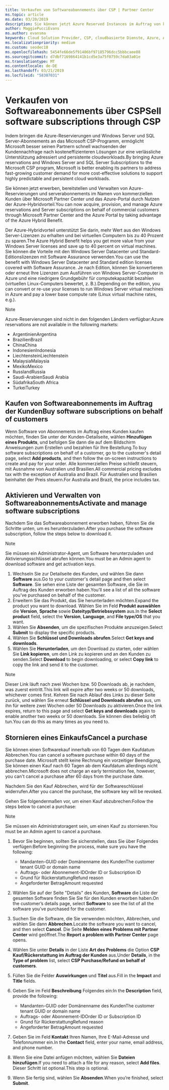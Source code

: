 ```yaml
---
title: Verkaufen von Softwareabonnements über CSP | Partner Center
ms.topic: article
ms.date: 03/20/2019
description: Sie können jetzt Azure Reserved Instances im Auftrag von kommerziellen Kunden über Microsoft Partner Center und das Azure Portal erwerben, bereitstellen und verwalten, indem Sie den Azure-Hybridvorteil nutzen.
author: MaggiePucciEvans
ms.author: evansma
keywords: Cloud Solution Provider, CSP, cloudbasierte Dienste, Azure, Azure RI, Windows Server, SQL Server, Softwareabonnements
ms.localizationpriority: medium
ms.custom: seodec18
ms.openlocfilehash: 5454fe66de5f91406bf97185796dcc5bbbcaee08
ms.sourcegitcommit: d7dbf7169864141b1cd5e3a75f0759c7da03a01e
ms.translationtype: MT
ms.contentlocale: de-DE
ms.lasthandoff: 03/21/2019
ms.locfileid: "58307031"
---
```

# <a name="sell-software-subscriptions-through-csp"></a><span data-ttu-id="37700-104">Verkaufen von Softwareabonnements über CSP</span><span class="sxs-lookup"><span data-stu-id="37700-104">Sell software subscriptions through CSP</span></span>

<span data-ttu-id="37700-105">Indem bringen die Azure-Reservierungen und Windows Server und SQL Server-Abonnements an das Microsoft CSP-Programm, ermöglicht Microsoft besser seinen Partnern schnell wachsenden der Kundennachfrage nach kosteneffizienteren Lösungen zur eine verlässliche Unterstützung adressiert und persistente cloudworkloads.</span><span class="sxs-lookup"><span data-stu-id="37700-105">By bringing Azure reservations and Windows Server and SQL Server Subscriptions to the Microsoft CSP program, Microsoft is better enabling its partners to address fast-growing customer demand for more cost-effective solutions to support highly predictable and persistent cloud workloads.</span></span> 

<span data-ttu-id="37700-106">Sie können jetzt erwerben, bereitstellen und Verwalten von Azure-Reservierungen und serverabonnements im Namen von kommerziellen Kunden über Microsoft Partner Center und das Azure-Portal durch Nutzen der Azure-Hybridvorteil.</span><span class="sxs-lookup"><span data-stu-id="37700-106">You can now acquire, provision, and manage Azure reservations and Server subscriptions on behalf of commercial customers through Microsoft Partner Center and the Azure Portal by taking advantage of the Azure Hybrid Benefit.</span></span> 

<span data-ttu-id="37700-107">Der Azure-Hybridvorteil unterstützt Sie darin, mehr Wert aus den Windows Server-Lizenzen zu erhalten und bei virtuellen Computern bis zu 40 Prozent zu sparen.</span><span class="sxs-lookup"><span data-stu-id="37700-107">The Azure Hybrid Benefit helps you get more value from your Windows Server licenses and save up to 40 percent on virtual machines.</span></span> <span data-ttu-id="37700-108">Sie können die Vorteile mit den Windows Server Datacenter und Standard-Editionslizenzen mit Software Assurance verwenden.</span><span class="sxs-lookup"><span data-stu-id="37700-108">You can use the benefit with Windows Server Datacenter and Standard edition licenses covered with Software Assurance.</span></span> <span data-ttu-id="37700-109">Je nach Edition, können Sie konvertieren oder erneut Ihre Lizenzen zum Ausführen von Windows Server-Computer in Azure und eine niedrigere Grundgebühr für computekapazität bezahlen (virtuellen Linux-Computers bewertet, z. B.).</span><span class="sxs-lookup"><span data-stu-id="37700-109">Depending on the edition, you can convert or re-use your licenses to run Windows Server virtual machines in Azure and pay a lower base compute rate (Linux virtual machine rates, e.g.).</span></span>

> [!NOTE]  
> <span data-ttu-id="37700-110">Azure-Reservierungen sind nicht in den folgenden Ländern verfügbar:</span><span class="sxs-lookup"><span data-stu-id="37700-110">Azure reservations are not available in the following markets:</span></span>  
> * <span data-ttu-id="37700-111">Argentinien</span><span class="sxs-lookup"><span data-stu-id="37700-111">Argentina</span></span>
> * <span data-ttu-id="37700-112">Brazilien</span><span class="sxs-lookup"><span data-stu-id="37700-112">Brazil</span></span>
> * <span data-ttu-id="37700-113">China</span><span class="sxs-lookup"><span data-stu-id="37700-113">China</span></span>
> * <span data-ttu-id="37700-114">Indonesien</span><span class="sxs-lookup"><span data-stu-id="37700-114">Indonesia</span></span>
> * <span data-ttu-id="37700-115">Liechtenstein</span><span class="sxs-lookup"><span data-stu-id="37700-115">Liechtenstein</span></span>
> * <span data-ttu-id="37700-116">Malaysia</span><span class="sxs-lookup"><span data-stu-id="37700-116">Malaysia</span></span>
> * <span data-ttu-id="37700-117">Mexiko</span><span class="sxs-lookup"><span data-stu-id="37700-117">Mexico</span></span>
> * <span data-ttu-id="37700-118">Russland</span><span class="sxs-lookup"><span data-stu-id="37700-118">Russia</span></span>
> * <span data-ttu-id="37700-119">Saudi-Arabien</span><span class="sxs-lookup"><span data-stu-id="37700-119">Saudi Arabia</span></span>
> * <span data-ttu-id="37700-120">Südafrika</span><span class="sxs-lookup"><span data-stu-id="37700-120">South Africa</span></span>
> * <span data-ttu-id="37700-121">Turkei</span><span class="sxs-lookup"><span data-stu-id="37700-121">Turkey</span></span>

<!--March 20, 2019 - this list of countries was correct as of today. Maggie last updated the list according to FAREAST\v-pubobb in bug 20907186.
-->

## <a name="buy-software-subscriptions-on-behalf-of-customers"></a><span data-ttu-id="37700-122">Kaufen von Softwareabonnements im Auftrag der Kunden</span><span class="sxs-lookup"><span data-stu-id="37700-122">Buy software subscriptions on behalf of customers</span></span>

<span data-ttu-id="37700-123">Wenn Software von Abonnements im Auftrag eines Kunden kaufen möchten, finden Sie unter der Kunden-Detailseite, wählen **Hinzufügen eines Produkts**, und befolgen Sie dann die auf dem Bildschirm Anweisungen zum Erstellen und bezahlen für Ihre Bestellung.</span><span class="sxs-lookup"><span data-stu-id="37700-123">To buy software subscriptions on behalf of a customer, go to the customer's detail page, select **Add products**, and then follow the on-screen instructions to create and pay for your order.</span></span> <span data-ttu-id="37700-124">Alle kommerziellen Preise schließt steuern, mit Ausnahme von Australien und Brasilien.</span><span class="sxs-lookup"><span data-stu-id="37700-124">All commercial pricing excludes tax with the exception of Australia and Brazil.</span></span> <span data-ttu-id="37700-125">Für Australien und Brasilien beinhaltet der Preis steuern.</span><span class="sxs-lookup"><span data-stu-id="37700-125">For Australia and Brazil, the price includes tax.</span></span>

## <a name="activate-and-manage-software-subscriptions"></a><span data-ttu-id="37700-126">Aktivieren und Verwalten von Softwareabonnements</span><span class="sxs-lookup"><span data-stu-id="37700-126">Activate and manage software subscriptions</span></span>

<span data-ttu-id="37700-127">Nachdem Sie das Softwareabonnement erworben haben, führen Sie die Schritte unten, um es herunterzuladen.</span><span class="sxs-lookup"><span data-stu-id="37700-127">After you purchase the software subscription, follow the steps below to download it.</span></span>

>[!NOTE]
><span data-ttu-id="37700-128">Sie müssen ein Administrator-Agent, um Software herunterzuladen und Aktivierungsschlüssel abrufen können.</span><span class="sxs-lookup"><span data-stu-id="37700-128">You must be an Admin agent to download software and get activation keys.</span></span>

1. <span data-ttu-id="37700-129">Wechseln Sie zur Detailseite des Kunden, und wählen Sie dann **Software** aus.</span><span class="sxs-lookup"><span data-stu-id="37700-129">Go to your customer's detail page and then select **Software**.</span></span> <span data-ttu-id="37700-130">Sie sehen eine Liste der gesamten Software, die Sie im Auftrag des Kunden erworben haben.</span><span class="sxs-lookup"><span data-stu-id="37700-130">You’ll see a list of all the software you’ve purchased on behalf of the customer.</span></span> 
2.  <span data-ttu-id="37700-131">Erweitern Sie das Produkt, das Sie herunterladen möchten.</span><span class="sxs-lookup"><span data-stu-id="37700-131">Expand the product you want to download.</span></span> <span data-ttu-id="37700-132">Wählen Sie im Feld **Produkt auswählen** die **Version**, **Sprache** sowie **Dateityp/Betriebssystem** aus.</span><span class="sxs-lookup"><span data-stu-id="37700-132">In the **Select product** field, select the **Version**, **Language**, and **File type/OS** that you want.</span></span> 
3.  <span data-ttu-id="37700-133">Wählen Sie **Absenden**, um die spezifischen Produkte anzuzeigen.</span><span class="sxs-lookup"><span data-stu-id="37700-133">Select **Submit** to display the specific products.</span></span> 
4.  <span data-ttu-id="37700-134">Wählen Sie **Schlüssel und Downloads abrufen**.</span><span class="sxs-lookup"><span data-stu-id="37700-134">Select **Get keys and downloads**.</span></span> 
5.  <span data-ttu-id="37700-135">Wählen Sie **Herunterladen**, um den Download zu starten, oder wählen Sie **Link kopieren**, um den Link zu kopieren und an den Kunden zu senden.</span><span class="sxs-lookup"><span data-stu-id="37700-135">Select **Download** to begin downloading, or select **Copy link** to copy the link and send it to the customer.</span></span> 

>[!NOTE]
><span data-ttu-id="37700-136">Dieser Link läuft nach zwei Wochen bzw. 50 Downloads ab, je nachdem, was zuerst eintritt.</span><span class="sxs-lookup"><span data-stu-id="37700-136">This link will expire after two weeks or 50 downloads, whichever comes first.</span></span> <span data-ttu-id="37700-137">Kehren Sie nach Ablauf des Links zu dieser Seite zurück, und wählen Sie erneut **Schlüssel und Downloads abrufen** aus, um ihn für weitere zwei Wochen oder 50 Downloads zu aktivieren.</span><span class="sxs-lookup"><span data-stu-id="37700-137">Once the link expires, return to this page and select **Get keys and downloads** again to enable another two weeks or 50 downloads.</span></span> <span data-ttu-id="37700-138">Sie können dies beliebig oft tun.</span><span class="sxs-lookup"><span data-stu-id="37700-138">You can do this as many times as you need to.</span></span> 

## <a name="cancel-a-purchase"></a><span data-ttu-id="37700-139">Stornieren eines Einkaufs</span><span class="sxs-lookup"><span data-stu-id="37700-139">Cancel a purchase</span></span>

<span data-ttu-id="37700-140">Sie können einen Softwarekauf innerhalb von 60 Tagen dem Kaufdatum Abbrechen.</span><span class="sxs-lookup"><span data-stu-id="37700-140">You can cancel a software purchase within 60 days of the purchase date.</span></span> <span data-ttu-id="37700-141">Microsoft stellt keine Rechnung ein vorzeitiger Beendigung, Sie können einen Kauf nach 60 Tagen ab dem Kaufdatum allerdings nicht abbrechen.</span><span class="sxs-lookup"><span data-stu-id="37700-141">Microsoft does not charge an early termination fee, however, you can't cancel a purchase after 60 days from the purchase date.</span></span>

<span data-ttu-id="37700-142">Nachdem Sie den Kauf Abbrechen, wird für der Softwareschlüssel widerrufen.</span><span class="sxs-lookup"><span data-stu-id="37700-142">After you cancel the purchase, the software key will be revoked.</span></span> 

<span data-ttu-id="37700-143">Gehen Sie folgendermaßen vor, um einen Kauf abzubrechen:</span><span class="sxs-lookup"><span data-stu-id="37700-143">Follow the steps below to cancel a purchase:</span></span>

>[!NOTE]
><span data-ttu-id="37700-144">Sie müssen ein Administratoragent sein, um einen Kauf zu stornieren.</span><span class="sxs-lookup"><span data-stu-id="37700-144">You must be an Admin agent to cancel a purchase.</span></span> 

1.  <span data-ttu-id="37700-145">Bevor Sie beginnen, sollten Sie sicherstellen, dass Sie über Folgendes verfügen:</span><span class="sxs-lookup"><span data-stu-id="37700-145">Before beginning the process, make sure you have the following:</span></span>
    -   <span data-ttu-id="37700-146">Mandanten-GUID oder Domänenname des Kunden</span><span class="sxs-lookup"><span data-stu-id="37700-146">The customer tenant GUID or domain name</span></span>
    -   <span data-ttu-id="37700-147">Auftrags- oder Abonnement-ID</span><span class="sxs-lookup"><span data-stu-id="37700-147">Order ID or Subscription ID</span></span>
    -   <span data-ttu-id="37700-148">Grund für Rückerstattung</span><span class="sxs-lookup"><span data-stu-id="37700-148">Refund reason</span></span>
    -   <span data-ttu-id="37700-149">Angeforderter Betrag</span><span class="sxs-lookup"><span data-stu-id="37700-149">Amount requested</span></span>

2.  <span data-ttu-id="37700-150">Wählen Sie auf der Seite "Details" des Kunden, **Software** die Liste der gesamten Software finden Sie Sie für den Kunden erworben haben.</span><span class="sxs-lookup"><span data-stu-id="37700-150">On the customer’s details page, select **Software** to see the list of all the software you’ve purchased for the customer.</span></span> 

3.  <span data-ttu-id="37700-151">Suchen Sie die Software, die Sie verwenden möchten, Abbrechen, und wählen Sie dann **Abbrechen**.</span><span class="sxs-lookup"><span data-stu-id="37700-151">Locate the software you want to cancel, and then select **Cancel**.</span></span> <span data-ttu-id="37700-152">Die Seite **Melden eines Problems mit Partner Center** wird geöffnet.</span><span class="sxs-lookup"><span data-stu-id="37700-152">The **Report a problem with Partner Center** page opens.</span></span> 

4.  <span data-ttu-id="37700-153">Wählen Sie unter **Details** in der Liste **Art des Problems** die Option **CSP Kauf/Rückerstattung im Auftrag der Kunden** aus.</span><span class="sxs-lookup"><span data-stu-id="37700-153">Under **Details**, in the **Type of problem** list, select **CSP Purchase/Refund on behalf of customers**.</span></span>

5.  <span data-ttu-id="37700-154">Füllen Sie die Felder **Auswirkungen** und **Titel** aus.</span><span class="sxs-lookup"><span data-stu-id="37700-154">Fill in the **Impact** and **Title** fields.</span></span> 

6.  <span data-ttu-id="37700-155">Geben Sie im Feld **Beschreibung** Folgendes ein:</span><span class="sxs-lookup"><span data-stu-id="37700-155">In the **Description** field, provide the following:</span></span> 
    -   <span data-ttu-id="37700-156">Mandanten-GUID oder Domänenname des Kunden</span><span class="sxs-lookup"><span data-stu-id="37700-156">The customer tenant GUID or domain name</span></span>
    -   <span data-ttu-id="37700-157">Auftrags- oder Abonnement-ID</span><span class="sxs-lookup"><span data-stu-id="37700-157">Order ID or Subscription ID</span></span>
    -   <span data-ttu-id="37700-158">Grund für Rückerstattung</span><span class="sxs-lookup"><span data-stu-id="37700-158">Refund reason</span></span>
    -   <span data-ttu-id="37700-159">Angeforderter Betrag</span><span class="sxs-lookup"><span data-stu-id="37700-159">Amount requested</span></span>

7.  <span data-ttu-id="37700-160">Geben Sie im Feld **Kontakt** Ihren Namen, Ihre E-Mail-Adresse und Telefonnummer ein.</span><span class="sxs-lookup"><span data-stu-id="37700-160">In the **Contact** field, enter your name, email address, and phone number.</span></span> 

8.  <span data-ttu-id="37700-161">Wenn Sie eine Datei anfügen möchten, wählen Sie **Dateien hinzufügen**.</span><span class="sxs-lookup"><span data-stu-id="37700-161">If you need to attach a file for any reason, select **Add files**.</span></span> <span data-ttu-id="37700-162">Dieser Schritt ist optional.</span><span class="sxs-lookup"><span data-stu-id="37700-162">This step is optional.</span></span> 

9.  <span data-ttu-id="37700-163">Wenn Sie fertig sind, wählen Sie **Absenden**.</span><span class="sxs-lookup"><span data-stu-id="37700-163">When you’re finished, select **Submit**.</span></span>
